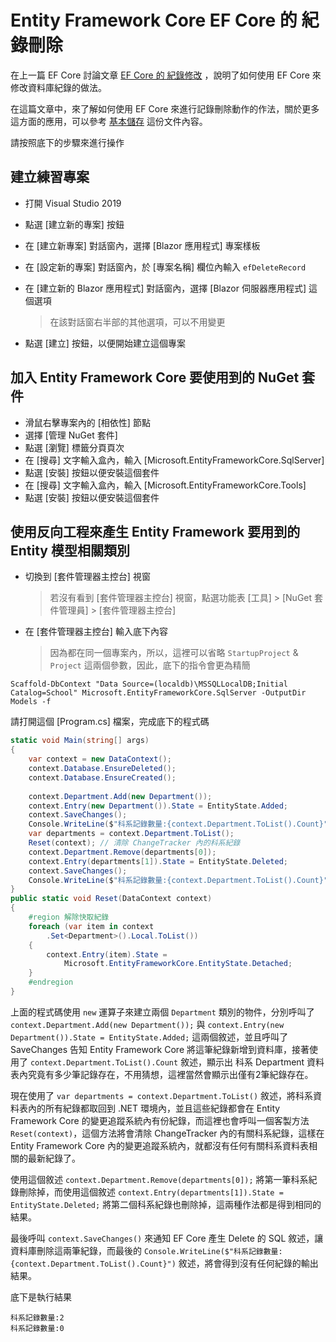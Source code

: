 # Entity Framework Core EF Core 的 紀錄刪除

在上一篇 EF Core 討論文章 [EF Core 的 紀錄修改](https://csharpkh.blogspot.com/2020/10/Entity-Framework-Core-Update-Modified-Save-Changes-EntityState-State.html) ，說明了如何使用 EF Core 來修改資料庫紀錄的做法。

在這篇文章中，來了解如何使用 EF Core 來進行記錄刪除動作的作法，關於更多這方面的應用，可以參考 [基本儲存](https://docs.microsoft.com/zh-tw/ef/core/saving/basic/?WT.mc_id=DT-MVP-5002220) 這份文件內容。

請按照底下的步驟來進行操作

## 建立練習專案

* 打開 Visual Studio 2019
* 點選 [建立新的專案] 按鈕
* 在 [建立新專案] 對話窗內，選擇 [Blazor 應用程式] 專案樣板
* 在 [設定新的專案] 對話窗內，於 [專案名稱] 欄位內輸入 `efDeleteRecord`
* 在 [建立新的 Blazor 應用程式] 對話窗內，選擇 [Blazor 伺服器應用程式] 這個選項

  > 在該對話窗右半部的其他選項，可以不用變更

* 點選 [建立] 按鈕，以便開始建立這個專案

## 加入 Entity Framework Core 要使用到的 NuGet 套件

* 滑鼠右擊專案內的 [相依性] 節點
* 選擇 [管理 NuGet 套件]
* 點選 [瀏覽] 標籤分頁頁次
* 在 [搜尋] 文字輸入盒內，輸入 [Microsoft.EntityFrameworkCore.SqlServer]
* 點選 [安裝] 按鈕以便安裝這個套件
* 在 [搜尋] 文字輸入盒內，輸入 [Microsoft.EntityFrameworkCore.Tools]
* 點選 [安裝] 按鈕以便安裝這個套件

## 使用反向工程來產生 Entity Framework 要用到的 Entity 模型相關類別

* 切換到 [套件管理器主控台] 視窗

  > 若沒有看到 [套件管理器主控台] 視窗，點選功能表 [工具] > [NuGet 套件管理員] > [套件管理器主控台]

* 在 [套件管理器主控台] 輸入底下內容

  > 因為都在同一個專案內，所以，這裡可以省略 `StartupProject` & `Project` 這兩個參數，因此，底下的指令會更為精簡

```
Scaffold-DbContext "Data Source=(localdb)\MSSQLLocalDB;Initial Catalog=School" Microsoft.EntityFrameworkCore.SqlServer -OutputDir Models -f
```

請打開這個 [Program.cs] 檔案，完成底下的程式碼

```csharp
static void Main(string[] args)
{
    var context = new DataContext();
    context.Database.EnsureDeleted();
    context.Database.EnsureCreated();
 
    context.Department.Add(new Department());
    context.Entry(new Department()).State = EntityState.Added;
    context.SaveChanges();
    Console.WriteLine($"科系記錄數量:{context.Department.ToList().Count}");
    var departments = context.Department.ToList();
    Reset(context); // 清除 ChangeTracker 內的科系紀錄
    context.Department.Remove(departments[0]);
    context.Entry(departments[1]).State = EntityState.Deleted;
    context.SaveChanges();
    Console.WriteLine($"科系記錄數量:{context.Department.ToList().Count}");
}
public static void Reset(DataContext context)
{
    #region 解除快取紀錄
    foreach (var item in context
        .Set<Department>().Local.ToList())
    {
        context.Entry(item).State = 
            Microsoft.EntityFrameworkCore.EntityState.Detached;
    }
    #endregion
}
```

上面的程式碼使用 `new` 運算子來建立兩個 `Department` 類別的物件，分別呼叫了 `context.Department.Add(new Department());` 與 `context.Entry(new Department()).State = EntityState.Added;` 這兩個敘述，並且呼叫了 SaveChanges 告知 Entity Framework Core 將這筆紀錄新增到資料庫，接著使用了 `context.Department.ToList().Count` 敘述，顯示出 科系 Department 資料表內究竟有多少筆記錄存在，不用猜想，這裡當然會顯示出僅有2筆紀錄存在。

現在使用了 `var departments = context.Department.ToList()` 敘述，將科系資料表內的所有紀錄都取回到 .NET 環境內，並且這些紀錄都會在 Entity Framework Core 的變更追蹤系統內有份紀錄，而這裡也會呼叫一個客製方法 `Reset(context)`，這個方法將會清除 ChangeTracker 內的有關科系紀錄，這樣在 Entity Framework Core 內的變更追蹤系統內，就都沒有任何有關科系資料表相關的最新紀錄了。

使用這個敘述 `context.Department.Remove(departments[0]);` 將第一筆科系紀錄刪除掉，而使用這個敘述 `context.Entry(departments[1]).State = EntityState.Deleted;` 將第二個科系紀錄也刪除掉，這兩種作法都是得到相同的結果。


最後呼叫 `context.SaveChanges()` 來通知 EF Core 產生 Delete 的 SQL 敘述，讓資料庫刪除這兩筆紀錄，而最後的 `Console.WriteLine($"科系記錄數量:{context.Department.ToList().Count}")` 敘述，將會得到沒有任何紀錄的輸出結果。

底下是執行結果

```
科系記錄數量:2
科系記錄數量:0

```



